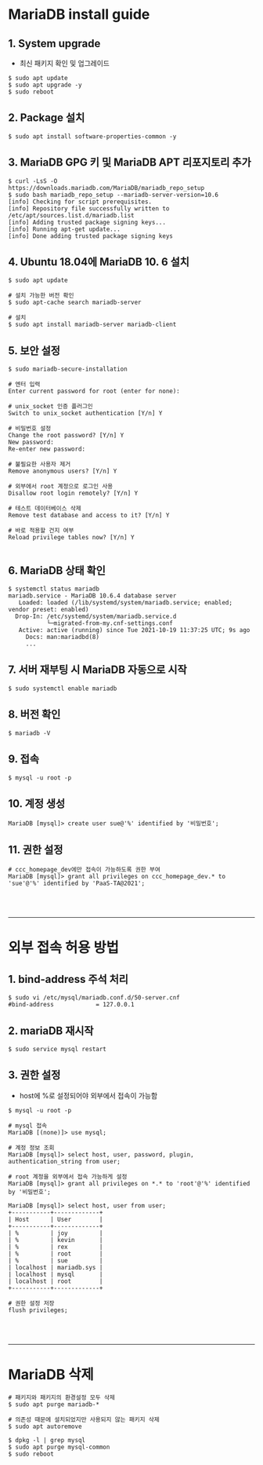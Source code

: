# MariaDB install guide

##  1. System upgrade

- 최신 패키지 확인 및 업그레이드

```shell
$ sudo apt update
$ sudo apt upgrade -y
$ sudo reboot
```

## 2. Package 설치

```shell
$ sudo apt install software-properties-common -y
```

## 3. MariaDB GPG 키 및 MariaDB APT 리포지토리 추가

```shell
$ curl -LsS -O https://downloads.mariadb.com/MariaDB/mariadb_repo_setup
$ sudo bash mariadb_repo_setup --mariadb-server-version=10.6
[info] Checking for script prerequisites.
[info] Repository file successfully written to /etc/apt/sources.list.d/mariadb.list
[info] Adding trusted package signing keys...
[info] Running apt-get update...
[info] Done adding trusted package signing keys
```
## 4. Ubuntu 18.04에 MariaDB 10. 6 설치

```shell
$ sudo apt update

# 설치 가능한 버전 확인
$ sudo apt-cache search mariadb-server

# 설치
$ sudo apt install mariadb-server mariadb-client
```

## 5. 보안 설정

```shell
$ sudo mariadb-secure-installation

# 엔터 입력
Enter current password for root (enter for none):

# unix_socket 인증 플러그인
Switch to unix_socket authentication [Y/n] Y

# 비밀번호 설정
Change the root password? [Y/n] Y
New password: 
Re-enter new password: 

# 불필요한 사용자 제거
Remove anonymous users? [Y/n] Y

# 외부에서 root 계정으로 로그인 사용
Disallow root login remotely? [Y/n] Y

# 테스트 데이터베이스 삭제
Remove test database and access to it? [Y/n] Y

# 바로 적용할 건지 여부
Reload privilege tables now? [Y/n] Y
 
```

## 6. MariaDB 상태 확인

```shell
$ systemctl status mariadb
mariadb.service - MariaDB 10.6.4 database server
   Loaded: loaded (/lib/systemd/system/mariadb.service; enabled; vendor preset: enabled)
  Drop-In: /etc/systemd/system/mariadb.service.d
           └─migrated-from-my.cnf-settings.conf
   Active: active (running) since Tue 2021-10-19 11:37:25 UTC; 9s ago
     Docs: man:mariadbd(8)
     ...
```

## 7. 서버 재부팅 시 MariaDB 자동으로 시작

```shell
$ sudo systemctl enable mariadb
```

## 8. 버전 확인

```shell
$ mariadb -V
```

## 9. 접속

```shell
$ mysql -u root -p
```
## 10. 계정 생성

```shell
MariaDB [mysql]> create user sue@'%' identified by '비밀번호';
```

## 11. 권한 설정

```shell
# ccc_homepage_dev에만 접속이 가능하도록 권한 부여
MariaDB [mysql]> grant all privileges on ccc_homepage_dev.* to 'sue'@'%' identified by 'PaaS-TA@2021';
```

<br /><br />

---

# 외부 접속 허용 방법

## 1. bind-address 주석 처리

```shell
$ sudo vi /etc/mysql/mariadb.conf.d/50-server.cnf
#bind-address            = 127.0.0.1
```

## 2. mariaDB 재시작

```shell
$ sudo service mysql restart
```

## 3. 권한 설정

- host에 %로 설정되어야 외부에서 접속이 가능함

```shell
$ mysql -u root -p

# mysql 접속
MariaDB [(none)]> use mysql;

# 계정 정보 조회
MariaDB [mysql]> select host, user, password, plugin, authentication_string from user;

# root 계정을 외부에서 접속 가능하게 설정
MariaDB [mysql]> grant all privileges on *.* to 'root'@'%' identified by '비밀번호';

MariaDB [mysql]> select host, user from user;
+-----------+-------------+
| Host      | User        |
+-----------+-------------+
| %         | joy         |
| %         | kevin       |
| %         | rex         |
| %         | root        |
| %         | sue         |
| localhost | mariadb.sys |
| localhost | mysql       |
| localhost | root        |
+-----------+-------------+

# 권한 설정 저장
flush privileges;
```

<br /><br />

---

# MariaDB 삭제

```shell
# 패키지와 패키지의 환경설정 모두 삭제
$ sudo apt purge mariadb-*

# 의존성 때문에 설치되었지만 사용되지 않는 패키지 삭제
$ sudo apt autoremove

$ dpkg -l | grep mysql
$ sudo apt purge mysql-common
$ sudo reboot
```